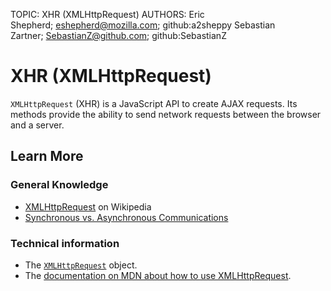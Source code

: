 TOPIC: XHR (XMLHttp​Request)
AUTHORS: Eric Shepherd; eshepherd@mozilla.com; github:a2sheppy
         Sebastian Zartner; SebastianZ@github.com; github:SebastianZ

# XHR (XMLHttp​Request)

`XMLHttpRequest` (XHR) is a JavaScript API to create AJAX requests. Its methods provide the
ability to send network requests between the browser and a server.

## Learn More

### General Knowledge

- [XMLHttpRequest](https://en.wikipedia.org/wiki/XMLHttpRequest) on Wikipedia
- [Synchronous vs. Asynchronous Communications](http://peoplesofttutorial.com/difference-between-synchronous-and-asynchronous-messaging/)

### Technical information

- The [`XMLHttpRequest`](https://wiki.developer.mozilla.org/en-US/docs/Web/API/XMLHttpRequest) object.
- The [documentation on MDN about how to use XMLHttpRequest](https://wiki.developer.mozilla.org/en-US/docs/Web/API/XMLHttpRequest/Using_XMLHttpRequest).
